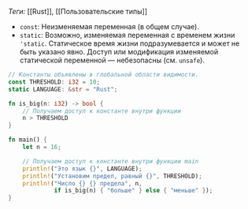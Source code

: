 *Теги:* [[Rust]], [[Пользовательские типы]]

- `const`: Неизменяемая переменная (в общем случае).
- `static`: Возможно, изменяемая переменная с временем жизни `'static`. Статическое время жизни подразумевается и может
  не быть указано явно. Доступ или модификация изменяемой статической переменной — небезопасны (см. `unsafe`).

```rust
// Константы объявлены в глобальной области видимости.
const THRESHOLD: i32 = 10;
static LANGUAGE: &str = "Rust";

fn is_big(n: i32) -> bool {
    // Получаем доступ к константе внутри функции
    n > THRESHOLD
}

fn main() {
    let n = 16;

    // Получаем доступ к константе внутри функции main
    println!("Это язык {}", LANGUAGE);
    println!("Установим предел, равный {}", THRESHOLD);
    println!("Число {} {} предела", n, 
             if is_big(n) { "больше" } else { "меньше" });
}
```

```rust

```

```rust

```

```rust

```
